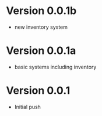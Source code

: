 # Version 0.0.1b

- new inventory system

# Version 0.0.1a

- basic systems including inventory
# Version 0.0.1

- Initial push
